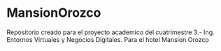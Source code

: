 # MansionOrozco
Repositorio creado para el proyecto academico del cuatrimestre 3.- Ing. Entornos Virtuales y Negocios Digitales. Para el hotel Mansion Orozco

